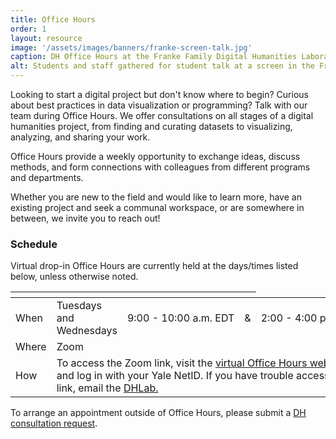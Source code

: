 ```yaml
---
title: Office Hours
order: 1
layout: resource
image: '/assets/images/banners/franke-screen-talk.jpg'
caption: DH Office Hours at the Franke Family Digital Humanities Laboratory. Photo by Mara Lavitt.
alt: Students and staff gathered for student talk at a screen in the Franke Family Digital Humanities Laboratory.
---
```


Looking to start a digital project but don't know where to begin? Curious about best practices in data visualization or programming? Talk with our team during Office Hours. We offer consultations on all stages of a digital humanities project, from finding and curating datasets to visualizing, analyzing, and sharing your work.
 
Office Hours provide a weekly opportunity to exchange ideas, discuss methods, and form connections with colleagues from different programs and departments.
 
Whether you are new to the field and would like to learn more, have an existing project and seek a communal workspace, or are somewhere in between, we invite you to reach out!

### Schedule

Virtual drop-in Office Hours are currently held at the days/times listed below, unless otherwise noted.  

<table>
  <thead>
    <th></th>
    <th></th>
    <th></th>
    <th></th>
  </thead>
  <tbody>
    <tr>
      <td>When</td>
      <td>Tuesdays and Wednesdays</td>
      <td style="white-space:nowrap">9:00 - 10:00 a.m. EDT</td>
      <td>&</td>
      <td style="white-space:nowrap">2:00 - 4:00 p.m. EDT</td>
    </tr>
    <tr>
      <td>Where</td>
      <td>Zoom</td>
    </tr>
    <tr>
      <td>How</td>
      <td colspan="4">To access the Zoom link, visit the <a href='https://web.library.yale.edu/dhlab/virtual-office-hours' target='_blank'>virtual Office Hours webpage</a> and log in with your Yale NetID. If you have trouble accessing the link, email the <a href='mailto:dhlab@yale.edu'>DHLab.</a></td>
    </tr>  
  </tbody>
</table>

To arrange an appointment outside of Office Hours, please submit a <a href='https://docs.google.com/forms/d/e/1FAIpQLSe4Lyo8EEdoiTLosfnmOUNEsZZToCD_n7dZ10ypCerw4diJGA/viewform' target='_blank'>DH consultation request</a>.
